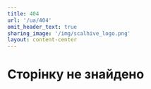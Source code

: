 ```yaml
---
title: 404
url: '/ua/404'
omit_header_text: true
sharing_image: '/img/scalhive_logo.png'
layout: content-center
---
```


# Сторінку не знайдено